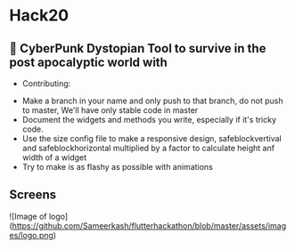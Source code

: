 # Hack20

## 🌌 CyberPunk Dystopian Tool to survive in the post apocalyptic world with 


- Contributing:

* Make a branch in your name and only push to that branch, do not push to master, We'll have only stable code in master
* Document the widgets and methods you write, especially if it's tricky code.
* Use the size config file to make a responsive design, safeblockvertival and safeblockhorizontal multiplied by a factor to calculate height anf width of a widget
* Try to make is as flashy as possible with animations 


## Screens

![Image of logo]
(https://github.com/Sameerkash/flutterhackathon/blob/master/assets/images/logo.png)
